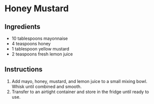 # Honey Mustard

## Ingredients

- 10 tablespoons mayonnaise
- 4 teaspoons honey
- 1 tablespoon yellow mustard
- 2 teaspoons fresh lemon juice

## Instructions
 
1. Add mayo, honey, mustard, and lemon juice to a small mixing bowl. Whisk until combined and smooth.
1. Transfer to an airtight container and store in the fridge until ready to use.